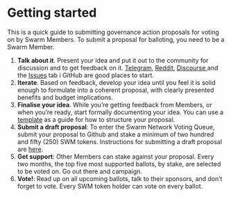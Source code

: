 # Getting started

This is a quick guide to submitting governance action proposals for voting on by Swarm Members. To submit a proposal for balloting, you need to be a Swarm Member.

1. **Talk about it**. Present your idea and put it out to the community for discussion and to get feedback on it. [Telegram](https://t.me/swarmfund), [Reddit](https://reddit.com/r/swarm/), [Discourse ](https://community.swarm.fund)and the [Issues](https://github.com/swarmfund/networkgovernance/issues) tab i GitHub are good places to start.
2. **Iterate**. Based on feedback, develop your idea until you feel it is solid enough to formulate into a coherent proposal, with clearly presented benefits and budget implications.
3. **Finalise your idea**. While you’re getting feedback from Members, or when you’re ready, start formally documenting your idea. You can use a [template](https://github.com/swarmfund/networkgovernance/tree/master/templates) as a guide for how to structure your proposal.
4. **Submit a draft proposal**: To enter the Swarm Network Voting Queue, submit your proposal to Github and stake a minimum of two hundred and fifty \(250\) SWM tokens. Instructions for submitting a draft proposal are [here](ballots/requirements.md).
5. **Get support**: Other Members can stake against your proposal. Every two months, the top five most supported ballots, by stake, are selected to be voted on. Go out there and campaign.
6. **Vote!**: Read up on all upcoming ballots, talk to their sponsors, and don’t forget to vote. Every SWM token holder can vote on every ballot.


